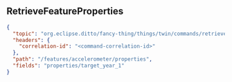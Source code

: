 ## RetrieveFeatureProperties

```json
{
  "topic": "org.eclipse.ditto/fancy-thing/things/twin/commands/retrieve",
  "headers": {
    "correlation-id": "<command-correlation-id>"
  },
  "path": "/features/accelerometer/properties",
  "fields": "properties/target_year_1"
}
```
